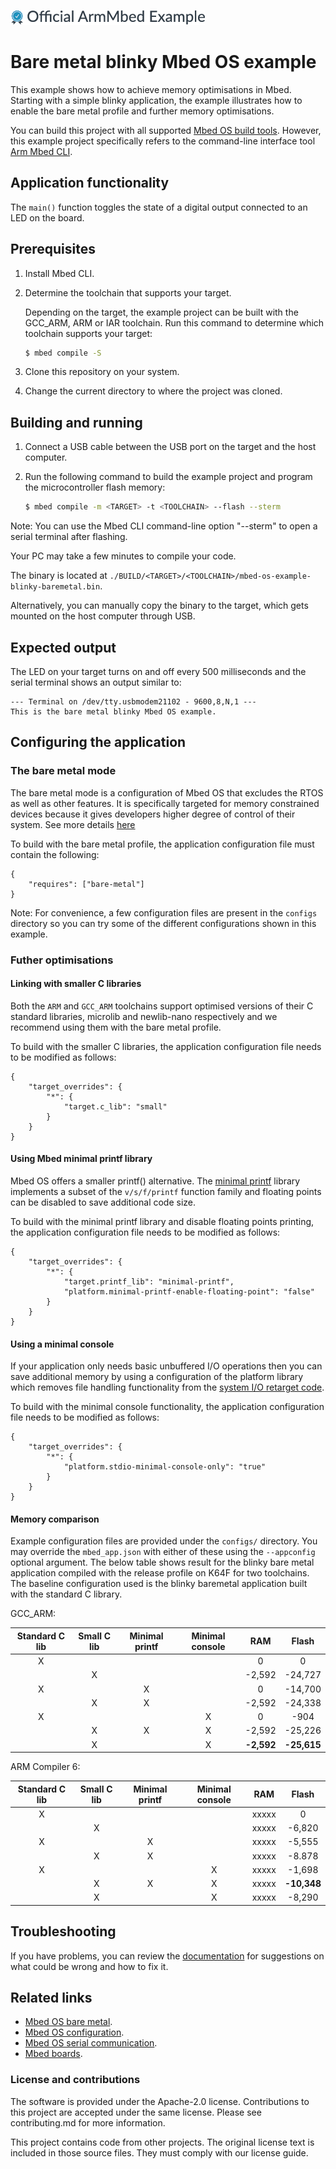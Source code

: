 ![](./resources/official_armmbed_example_badge.png)
# Bare metal blinky Mbed OS example

This example shows how to achieve memory optimisations in Mbed. Starting with a simple blinky application, the example illustrates how to enable the bare metal profile and further memory optimisations.

You can build this project with all supported [Mbed OS build tools](https://os.mbed.com/docs/mbed-os/latest/tools/index.html). However, this example project specifically refers to the command-line interface tool [Arm Mbed CLI](https://github.com/ARMmbed/mbed-cli#installing-mbed-cli).

## Application functionality

The `main()` function toggles the state of a digital output connected to an LED on the board.

## Prerequisites

1. Install Mbed CLI.
1. Determine the toolchain that supports your target.

   Depending on the target, the example project can be built with the GCC_ARM, ARM or IAR toolchain. Run this command to determine which toolchain supports your target:

   ```bash
   $ mbed compile -S
   ```
   
1. Clone this repository on your system.
1. Change the current directory to where the project was cloned.

## Building and running

1. Connect a USB cable between the USB port on the target and the host computer.
1. Run the following command to build the example project and program the microcontroller flash memory:

   ```bash
   $ mbed compile -m <TARGET> -t <TOOLCHAIN> --flash --sterm
   ```
   
Note: You can use the Mbed CLI command-line option "--sterm" to open a serial terminal after flashing.

Your PC may take a few minutes to compile your code.

The binary is located at `./BUILD/<TARGET>/<TOOLCHAIN>/mbed-os-example-blinky-baremetal.bin`.

Alternatively, you can manually copy the binary to the target, which gets mounted on the host computer through USB.

## Expected output 

The LED on your target turns on and off every 500 milliseconds and the serial terminal shows an output similar to: 

``` 
--- Terminal on /dev/tty.usbmodem21102 - 9600,8,N,1 ---
This is the bare metal blinky Mbed OS example.
``` 

## Configuring the application

### The bare metal mode

The bare metal mode is a configuration of Mbed OS that excludes the RTOS as well as other features. It is specifically targeted for memory constrained devices because it gives developers higher degree of control of their system. See more details [here](https://os.mbed.com/docs/mbed-os/v5.15/reference/mbed-os-bare-metal.html)

To build with the bare metal profile, the application configuration file must contain the following:
```
{
    "requires": ["bare-metal"]
}
```

Note: For convenience, a few configuration files are present in the `configs` directory so you can try some of the different configurations shown in this example.

### Futher optimisations

#### Linking with smaller C libraries

Both the `ARM` and `GCC_ARM` toolchains support optimised versions of their C standard libraries, microlib and newlib-nano respectively and we recommend using them with the bare metal profile.

To build with the smaller C libraries, the application configuration file needs to be modified as follows:
```
{
    "target_overrides": {
        "*": {
            "target.c_lib": "small"
        }
    }
}
```
#### Using Mbed minimal printf library

Mbed OS offers a smaller printf() alternative. The [minimal printf](https://github.com/ARMmbed/mbed-os/blob/master/platform/source/minimal-printf/README.md) library implements a subset of the `v/s/f/printf` function family and floating points can be disabled to save additional code size.

To build with the minimal printf library and disable floating points printing, the application configuration file needs to be modified as follows:
```
{
    "target_overrides": {
        "*": {
            "target.printf_lib": "minimal-printf",
            "platform.minimal-printf-enable-floating-point": "false"
        }
    }
}
```

#### Using a minimal console

If your application only needs basic unbuffered I/O operations then you can save additional memory by using a configuration of the platform library which removes file handling functionality from the [system I/O retarget code](https://github.com/ARMmbed/mbed-os/blob/master/platform/source/mbed_retarget.cpp).

To build with the minimal console functionality, the application configuration file needs to be modified as follows:
```
{
    "target_overrides": {
        "*": {
            "platform.stdio-minimal-console-only": "true"
        }
    }
}
```

#### Memory comparison

Example configuration files are provided under the `configs/` directory. You may override the `mbed_app.json` with either of these using the `--appconfig` optional argument.
The below table shows result for the blinky bare metal application compiled with the release profile on K64F for two toolchains. The baseline configuration used is the blinky baremetal application built with the standard C library.

GCC_ARM:

|Standard C lib|Small C lib|Minimal printf|Minimal console|RAM|Flash|
| :---:        | :---:     | :---:        | :---:         | :---: | :---: |
| X            |           |              |               | 0 | 0 |
|              | X         |              |               | -2,592 | -24,727 |
| X            |           | X            |               | 0 | -14,700 | 
|              | X         | X            |               | -2,592 | -24,338 |
| X            |           |              | X             | 0 | -904 |
|              | X         | X            | X             | -2,592 | -25,226 |
|              | X         |              | X             |  **-2,592** | **-25,615** |

ARM Compiler 6:


|Standard C lib|Small C lib|Minimal printf|Minimal console|RAM|Flash|
| :---:        | :---:     | :---:        | :---:         | :---: | :---: |
| X            |           |              |               | xxxxx | 0 |
|              | X         |              |               | xxxxx | -6,820 |
| X            |           | X            |               | xxxxx | -5,555 | 
|              | X         | X            |               | xxxxx | -8.878 |
| X            |           |              | X             | xxxxx | -1,698 |
|              | X         | X            | X             | xxxxx | **-10,348** |
|              | X         |              | X             | xxxxx | -8,290 |

## Troubleshooting 

If you have problems, you can review the [documentation](https://os.mbed.com/docs/latest/tutorials/debugging.html) for suggestions on what could be wrong and how to fix it. 

## Related links 

* [Mbed OS bare metal](https://os.mbed.com/docs/mbed-os/latest/reference/mbed-os-bare-metal.html).
* [Mbed OS configuration](https://os.mbed.com/docs/latest/reference/configuration.html). 
* [Mbed OS serial communication](https://os.mbed.com/docs/latest/tutorials/serial-communication.html). 
* [Mbed boards](https://os.mbed.com/platforms/).

### License and contributions

The software is provided under the Apache-2.0 license. Contributions to this project are accepted under the same license. Please see contributing.md for more information.

This project contains code from other projects. The original license text is included in those source files. They must comply with our license guide.
